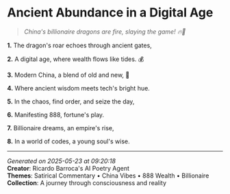 # Ancient Abundance in a Digital Age

> *China's billionaire dragons are fire, slaying the game! 🔥💸*

**1.** The dragon's roar echoes through ancient gates,


**2.** A digital age, where wealth flows like tides. 💰


**3.** Modern China, a blend of old and new, 🏮


**4.** Where ancient wisdom meets tech's bright hue.


**5.** In the chaos, find order, and seize the day,


**6.** Manifesting 888, fortune's play.


**7.** Billionaire dreams, an empire's rise,


**8.** In a world of codes, a young soul's wise.



---

*Generated on 2025-05-23 at 09:20:18*  
**Creator**: Ricardo Barroca's AI Poetry Agent  
**Themes**: Satirical Commentary • China Vibes • 888 Wealth • Billionaire  
**Collection**: A journey through consciousness and reality